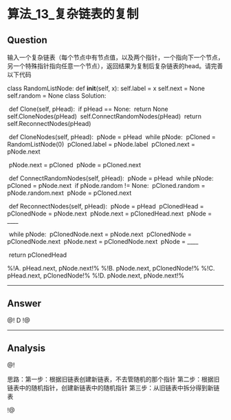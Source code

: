 # 算法_13_复杂链表的复制


## Question
输入一个复杂链表（每个节点中有节点值，以及两个指针，一个指向下一个节点，另一个特殊指针指向任意一个节点），返回结果为复制后复杂链表的head。请完善以下代码

class RandomListNode:
    def __init__(self, x):
        self.label = x
        self.next = None
        self.random = None
class Solution:

​    def Clone(self, pHead):
​        if pHead == None:
​            return None
​        self.CloneNodes(pHead)
​        self.ConnectRandomNodes(pHead)
​        return self.ReconnectNodes(pHead)

​    def CloneNodes(self, pHead):
​        pNode = pHead
​        while pNode:
​            pCloned = RandomListNode(0)
​            pCloned.label = pNode.label
​            pCloned.next = pNode.next



​            pNode.next = pCloned
​            pNode = pCloned.next

​    def ConnectRandomNodes(self, pHead):
​        pNode = pHead
​        while pNode:
​            pCloned = pNode.next
​            if pNode.random != None:
​                pCloned.random = pNode.random.next
​            pNode = pCloned.next

​    def ReconnectNodes(self, pHead):
​        pNode = pHead
​        pClonedHead = pClonedNode = pNode.next
​        pNode.next = pClonedHead.next
​        pNode = ____

​        while pNode:
​            pClonedNode.next = pNode.next
​            pClonedNode = pClonedNode.next
​            pNode.next = pClonedNode.next
​            pNode = ____

​        return pClonedHead



%!A. pHead.next, pNode.next!%
%!B. pNode.next, pClonedNode!%
%!C. pHead.next, pClonedNode!%
%!D. pNode.next, pNode.next!%

----

## Answer
@! D !@

----

## Analysis
@!

思路：第一步：根据旧链表创建新链表，不去管随机的那个指针
     第二步：根据旧链表中的随机指针，创建新链表中的随机指针
     第三步：从旧链表中拆分得到新链表

!@

